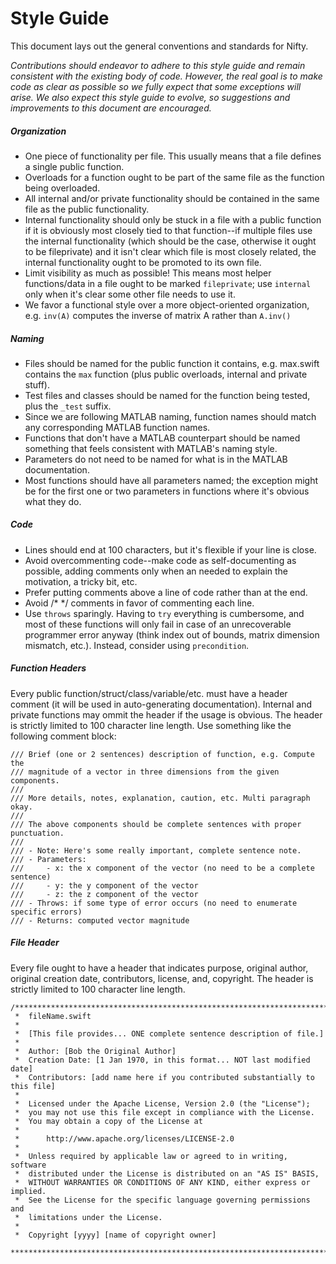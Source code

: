 # Style Guide

This document lays out the general conventions and standards for Nifty. 

*Contributions should endeavor to adhere to this style guide and remain consistent with the existing body of code. However, the real goal is to make code as clear as possible so we fully expect that some exceptions will arise. We also expect this style guide to evolve, so suggestions and improvements to this document are encouraged.*

##### Organization

- One piece of functionality per file. This usually means that a file defines a single public function.
- Overloads for a function ought to be part of the same file as the function being overloaded.
- All internal and/or private functionality should be contained in the same file as the public functionality.
- Internal functionality should only be stuck in a file with a public function if it is obviously most closely tied to that function--if multiple files use the internal functionality (which should be the case, otherwise it ought to be fileprivate) and it isn't clear which file is most closely related, the internal functionality ought to be promoted to its own file.
- Limit visibility as much as possible! This means most helper functions/data in a file ought to be marked `fileprivate`; use `internal` only when it's clear some other file needs to use it.
- We favor a functional style over a more object-oriented organization, e.g. `inv(A)` computes the inverse of matrix A rather than `A.inv()`

##### Naming

- Files should be named for the public function it contains, e.g. max.swift contains 
the `max` function (plus public overloads, internal and private stuff).
- Test files and classes should be named for the function being tested, plus the `_test` suffix.
- Since we are following MATLAB naming, function names should match any corresponding MATLAB function names.
- Functions that don't have a MATLAB counterpart should be named something that feels consistent with MATLAB's naming style.
- Parameters do not need to be named for what is in the MATLAB documentation.
- Most functions should have all parameters named; the exception might be for the first one or two parameters in functions where it's obvious what they do.

##### Code

- Lines should end at 100 characters, but it's flexible if your line is close.
- Avoid overcommenting code--make code as self-documenting as possible, adding comments only when an needed to explain the motivation, a tricky bit, etc.
- Prefer putting comments above a line of code rather than at the end.
- Avoid /* */ comments in favor of commenting each line.
- Use `throws` sparingly. Having to `try` everything is cumbersome, and most of these functions will only fail in case of an unrecoverable programmer error anyway (think index out of bounds, matrix dimension mismatch, etc.). Instead, consider using `precondition`.

##### Function Headers

Every public function/struct/class/variable/etc. must have a header comment (it will be used in auto-generating documentation). Internal and private functions may ommit the header if the usage is obvious. The header is strictly limited to 100 character line length. Use something like the following comment block:

```
/// Brief (one or 2 sentences) description of function, e.g. Compute the 
/// magnitude of a vector in three dimensions from the given components.
///
/// More details, notes, explanation, caution, etc. Multi paragraph okay.
///
/// The above components should be complete sentences with proper punctuation.
///
/// - Note: Here's some really important, complete sentence note.
/// - Parameters:
///     - x: the x component of the vector (no need to be a complete sentence)
///     - y: the y component of the vector 
///     - z: the z component of the vector 
/// - Throws: if some type of error occurs (no need to enumerate specific errors)
/// - Returns: computed vector magnitude
```

##### File Header

Every file ought to have a header that indicates purpose, original author, original creation date, contributors, license, and, copyright.  The header is strictly limited to 100 character line length.

```
/*******************************************************************************
 *  fileName.swift
 *
 *  [This file provides... ONE complete sentence description of file.]
 *
 *  Author: [Bob the Original Author]
 *  Creation Date: [1 Jan 1970, in this format... NOT last modified date]
 *  Contributors: [add name here if you contributed substantially to this file]
 *
 *  Licensed under the Apache License, Version 2.0 (the "License");
 *  you may not use this file except in compliance with the License.
 *  You may obtain a copy of the License at
 *
 *      http://www.apache.org/licenses/LICENSE-2.0
 *
 *  Unless required by applicable law or agreed to in writing, software
 *  distributed under the License is distributed on an "AS IS" BASIS,
 *  WITHOUT WARRANTIES OR CONDITIONS OF ANY KIND, either express or implied.
 *  See the License for the specific language governing permissions and
 *  limitations under the License.
 *
 *  Copyright [yyyy] [name of copyright owner]
 ******************************************************************************/
```